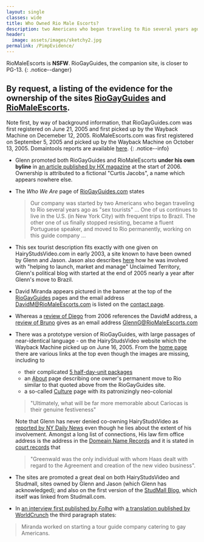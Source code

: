 ```yaml
---
layout: single
classes: wide
title: Who Owned Rio Male Escorts?
description: two Americans who began traveling to Rio several years ago as "sex tourists\"
header:
  image: assets/images/sketchy2.jpg
permalink: /PimpEvidence/
---
```


RioMaleEscorts is **NSFW**. RioGayGuides, the companion site, is closer to PG-13.
{: .notice--danger}

## By request, a listing of the evidence for the ownership of the sites [RioGayGuides](/RioG.html) and  [RioMaleEscorts](/RioE.html).

Note first, by way of background information, that RioGayGuides.com was first registered on June 21, 2005 and first picked up by the Wayback Machine on Decemeber 12, 2005. RioMaleEscorts.com was first registered on September 5, 2005 and picked up by the Wayback Machine on October 13, 2005. Domaintools reports are available [here](/DNS/).
{: .notice--info}


- Glenn promoted both RioGayGuides and RioMaleEscorts **under his own byline** in [an article published by HX magazine](/hxRio/) at the start of 2006. Ownership is attributed to a fictional "Curtis Jacobs", a name which appears nowhere else.
- The _Who We Are_ page of [RioGayGuides.com](/RioG.html) states
  > Our company was started by two Americans who began traveling to Rio several years ago as "sex tourists" ... One of us continues to live in the U.S. (in New York City) with frequent trips to Brazil. The other one of us finally stopped resisting, became a fluent Portuguese speaker, and moved to Rio permanently, working on this guide company ...  
- This sex tourist description fits exactly with one given on HairyStudsVideo.com in early 2003, a site known to have been owned by Glenn and Jason. Jason also describes [here](/IamJJ.html) how he was involved with "helping to launch, market and manage" Unclaimed Territory, Glenn's political blog with started at the end of 2005 nearly a year after Glenn's move to Brazil.
- David Miranda appears pictured in the banner at the top of the [RioGayGuides](/RioG.html) pages and the email address DavidM@RioMaleEscorts.com is listed on the [contact page](rion/Contact_Us.html).
- Whereas a [review of Diego](https://web.archive.org/web/20060516041136/http://www.male4malescorts.com/reviews/diego_rio.html) from 2006 references the DavidM address, a [review of Bruno](https://web.archive.org/web/20060516041029/http://www.male4malescorts.com/reviews/bruno_rio.html) gives as an email address GlennG@RioMaleEscorts.com
- There was a prototype version of RioGayGuides, with large passages of near-identical language - on the HairyStudsVideo website which the Wayback Machine picked up on June 16, 2005. From the [home page](https://web.archive.org/web/20050616000830/http://hairystudsvideo.com/rio/packages.html) there are various links at the top even though the images are missing, including to
    - their complicated [5 half-day-unit packages](https://web.archive.org/web/20050616000830/http://hairystudsvideo.com/rio/packages.html)
    - an [About](https://web.archive.org/web/20050615232102/http://hairystudsvideo.com/rio/about.htm) page describing one owner's permanent move to Rio similar to that quoted above from the RioGayGuides site.
    - a so-called [Culture](https://web.archive.org/web/20050615234213/http://hairystudsvideo.com/rio/culture.htm) page with its patronizingly neo-colonial
     > "Ultimately, what will be far more memorable about Cariocas is their genuine festiveness"

  Note that Glenn has never denied co-owning HairyStudsVideo as [reported by NY Daily News](https://www.nydailynews.com/news/national/greenwald-reporter-broke-nsa-story-lawyer-sued-porn-biz-article-1.1383448) even though he lies about the extent of his involvement. Amongst a long list of connections, His law firm office address is the address in the [Domeain Name Records](/DNS/) and it is stated in [court records](/cases/PeterHaas.html) that
  > "Greenwald was the only individual with whom Haas dealt with regard to the Agreement and creation of the new video business".
- The sites are promoted a great deal on both HairyStudsVideo and Studmall, sites owned by Glenn and Jason (which Glenn has acknowledged); and also on the first version of the [StudMall Blog](/blogspot.html), which itself was linked from Studmall.com. 
- In [an interview first published by _Folha_](http://www1.folha.uol.com.br/colunas/monicabergamo/2013/08/1331165-vem-chumbo-grosso-diz-jornalista-que-namora-brasileiro-detido-em-londres.shtml) with [a translation published by WorldCrunch](https://worldcrunch.com/world-affairs/in-rio-with-glenn-greenwald-and-david-miranda-more-snowden-stories-to-come) the third paragraph states:
 > Miranda worked on starting a tour guide company catering to gay Americans.
